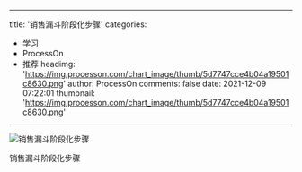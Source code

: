 
---
title: '销售漏斗阶段化步骤'
categories: 
 - 学习
 - ProcessOn
 - 推荐
headimg: 'https://img.processon.com/chart_image/thumb/5d7747cce4b04a19501c8630.png'
author: ProcessOn
comments: false
date: 2021-12-09 07:22:01
thumbnail: 'https://img.processon.com/chart_image/thumb/5d7747cce4b04a19501c8630.png'
---

<div>   
<img class="thumb" alt="销售漏斗阶段化步骤" src="https://img.processon.com/chart_image/thumb/5d7747cce4b04a19501c8630.png" referrerpolicy="no-referrer">
<p>销售漏斗阶段化步骤</p>  
</div>
            